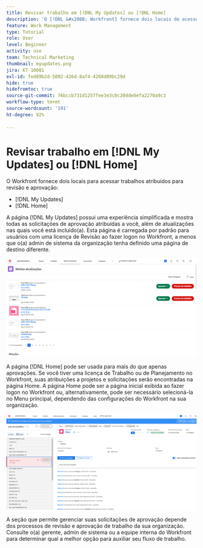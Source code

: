 ```yaml
---
title: Revisar trabalho em [!DNL My Updates] ou [!DNL Home]
description: 'O [!DNL &#x200B; Workfront] fornece dois locais de acesso ao trabalho atribuído a você para revisão e aprovação - [!DNL My Updates] e [!DNL Home] '
feature: Work Management
type: Tutorial
role: User
level: Beginner
activity: use
team: Technical Marketing
thumbnail: myupdates.png
jira: KT-10081
exl-id: fed89b2d-5092-426d-8af4-4268d89bc29d
hide: true
hidefromtoc: true
source-git-commit: 76bccb731d1257fee3e3c0c20dde8efa2270a9c3
workflow-type: tm+mt
source-wordcount: '191'
ht-degree: 92%

---
```


# Revisar trabalho em [!DNL My Updates] ou [!DNL Home]

O Workfront fornece dois locais para acessar trabalhos atribuídos para revisão e aprovação:

* [!DNL My Updates]
* [!DNL Home]

A página [!DNL My Updates] possui uma experiência simplificada e mostra todas as solicitações de aprovação atribuídas a você, além de atualizações nas quais você está incluído(a). Esta página é carregada por padrão para usuários com uma licença de Revisão ao fazer logon no Workfront, a menos que o(a) admin de sistema da organização tenha definido uma página de destino diferente.

![Uma imagem da página [!DNL My Updates]](assets/my-updates-overview.png)

A página [!DNL Home] pode ser usada para mais do que apenas aprovações. Se você tiver uma licença de Trabalho ou de Planejamento no Workfront, suas atribuições a projetos e solicitações serão encontradas na página Home. A página Home pode ser a página inicial exibida ao fazer logon no Workfront ou, alternativamente, pode ser necessário selecioná-la no Menu principal, dependendo das configurações do Workfront na sua organização.

![Uma imagem da página [!DNL Home]](assets/home-overview.png)

A seção que permite gerenciar suas solicitações de aprovação depende dos processos de revisão e aprovação de trabalho da sua organização. Consulte o(a) gerente, admin de sistema ou a equipe interna do Workfront para determinar qual a melhor opção para auxiliar seu fluxo de trabalho.
